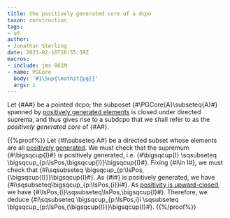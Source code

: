 ```yaml
---
title: the positively generated core of a dcpo
taxon: construction
tags: 
- uf
author:
- Jonathan Sterling
date: 2023-02-16T16:55:39Z
macros:
- include: jms-001M
- name: PGCore
  body: '#1\Sup{\mathit{pg}}'
  args: 1
---
```


Let {#A#} be a pointed dcpo; the subposet {#\PGCore{A}\subseteq{A}#}
spanned by [positively generated elements](jms-002F) is closed under directed suprema, and thus gives rise to a subdcpo that we shall refer to as the *positively generated core* of {#A#}.

{{%proof%}}
Let {#I\subseteq A#} be a directed subset whose elements are all [positively generated](jms-002F). We must check that the supremum {#\bigsqcup{I}#} is positively generated, i.e. {#\bigsqcup{I} \sqsubseteq \bigsqcup_{p:\IsPos\,\bigsqcup{I}}\bigsqcup{I}#}. 
 Fixing {#i\in I#}, we must check that {#i\sqsubseteq \bigsqcup_{p:\IsPos\,{\bigsqcup{I}}}\bigsqcup{I}#}. As {#i#} is positively generated, we have {#i\sqsubseteq\bigsqcup_{p:\IsPos\,{i}}i#}. As [positivity is upward-closed](jms-0029), we have {#\IsPos\,{i}\sqsubseteq\IsPos\,\bigsqcup{I}#}. Therefore, we deduce {#i\sqsubseteq \bigsqcup_{p:\IsPos\,i}i \sqsubseteq  \bigsqcup_{p:\IsPos\,{\bigsqcup{I}}}\bigsqcup{I}#}.
{{%/proof%}}
